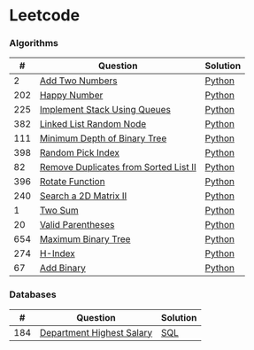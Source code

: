 # Leetcode

### Algorithms

| # | Question | Solution |
|---| ----- | -------- |
| 2 | [Add Two Numbers](https://leetcode.com/problems/add-two-numbers/) | [Python](https://github.com/ken8203/leetcode/blob/master/algorithms/add-two-numbers.py)
| 202 | [Happy Number](https://leetcode.com/problems/happy-number/) | [Python](https://github.com/ken8203/leetcode/blob/master/algorithms/happy-number.py)
| 225 | [Implement Stack Using Queues](https://leetcode.com/problems/implement-stack-using-queues/) | [Python](https://github.com/ken8203/leetcode/blob/master/algorithms/implement-stack-using-queues.py)
| 382 | [Linked List Random Node](https://leetcode.com/problems/linked-list-random-node/) | [Python](https://github.com/ken8203/leetcode/blob/master/algorithms/linked-list-random-node.py)
| 111 | [Minimum Depth of Binary Tree](https://leetcode.com/problems/minimum-depth-of-binary-tree/) | [Python](https://github.com/ken8203/leetcode/blob/master/algorithms/minimum-depth-of-binary-tree.py)
| 398 | [Random Pick Index](https://leetcode.com/problems/random-pick-index/) | [Python](https://github.com/ken8203/leetcode/blob/master/algorithms/random-pick-index.py)
| 82 | [Remove Duplicates from Sorted List II](https://leetcode.com/problems/remove-duplicates-from-sorted-list-ii/) | [Python](https://github.com/ken8203/leetcode/blob/master/algorithms/remove-duplicates-from-sorted-list-ii.py)
| 396 | [Rotate Function](https://leetcode.com/problems/rotate-function/) | [Python](https://github.com/ken8203/leetcode/blob/master/algorithms/rotate-function.py)
| 240 | [Search a 2D Matrix II](https://leetcode.com/problems/search-a-2d-matrix-ii/)| [Python](https://github.com/ken8203/leetcode/blob/master/algorithms/search-a-2d-matrix-ii.py)
| 1 | [Two Sum](https://leetcode.com/problems/two-sum/) | [Python](https://github.com/ken8203/leetcode/blob/master/algorithms/two-sum.py)
| 20 | [Valid Parentheses](https://leetcode.com/problems/valid-parentheses/) | [Python](https://github.com/ken8203/leetcode/blob/master/algorithms/valid-parentheses.py)
| 654 | [Maximum Binary Tree](https://leetcode.com/problems/maximum-binary-tree/description/) | [Python](https://github.com/ken8203/leetcode/blob/master/algorithms/maximum-binary-tree.py)
| 274 | [H-Index](https://leetcode.com/problems/h-index/description/) | [Python](https://github.com/ken8203/leetcode/blob/master/algorithms/h-index.py)
| 67 | [Add Binary](https://leetcode.com/problems/add-binary/description/) | [Python](https://github.com/ken8203/leetcode/blob/master/algorithms/add-binary.py)

### Databases
| # | Question | Solution |
|---| ----- | -------- |
| 184 | [Department Highest Salary](https://leetcode.com/problems/department-highest-salary/) | [SQL](https://github.com/ken8203/leetcode/blob/master/databases/department-highest-salary.sql)

